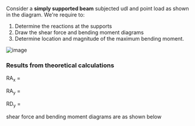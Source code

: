 Consider a **simply supported beam** subjected udl and point load as shown in the diagram. We're require to:
1. Determine the reactions at the supports
2. Draw the shear force and bending moment diagrams
3. Determine location and magnitude of the maximum bending moment.


![image](https://user-images.githubusercontent.com/74782784/213204488-ec6dd205-68ad-43c4-9d92-7a0e41132b2b.png)


### Results from theoretical calculations
RA<sub>x</sub> = 

RA<sub>y</sub> =

RD<sub>y</sub> =

shear force and bending moment diagrams are as shown below


